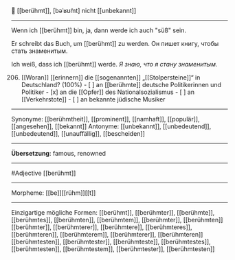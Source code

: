 🌟 [[berühmt]], [bəˈʁʊ̃mt]
nicht [[unbekannt]]

---
Wenn ich [[berühmt]] bin, ja, dann werde ich auch "süß" sein.  

Er schreibt das Buch, um [[berühmt]] zu werden. Он пишет книгу, чтобы стать знаменитым.

Ich weiß, dass ich [[berühmt]] werde. *Я знаю, что я стану знаменитым.*


206. [[Woran]] [[erinnern]] die [[sogenannten]] „[[Stolpersteine]]“ in Deutschland? (100%)
	- [ ] an [[berühmte]] deutsche Politikerinnen und Politiker
	- [x] an die [[Opfer]] des Nationalsozialismus
	- [ ] an [[Verkehrstote]]
	- [ ] an bekannte jüdische Musiker

---
Synonyme: [[berühmtheit]], [[prominent]], [[namhaft]], [[populär]], [[angesehen]], [[bekannt]]
Antonyme: [[unbekannt]], [[unbedeutend]], [[unbedeutend]], [[unauffällig]], [[bescheiden]]

---
**Übersetzung**:
famous, renowned

---
#Adjective [[berühmt]]

---
Morpheme:
[[be]][[rühm]][[t]]

---


Einzigartige mögliche Formen: 
[[berühmt]], [[berühmter]], [[berühmte]], [[berühmtes]], [[berühmten]], [[berühmtem]], [[berühmter]], [[berühmten]]
[[berühmter]], [[berühmterer]], [[berühmtere]], [[berühmteres]], [[berühmteren]], [[berühmterem]], [[berühmterer]], [[berühmteren]]
[[berühmtesten]], [[berühmtester]], [[berühmteste]], [[berühmtestes]], [[berühmtesten]], [[berühmtestem]], [[berühmtester]], [[berühmtesten]]